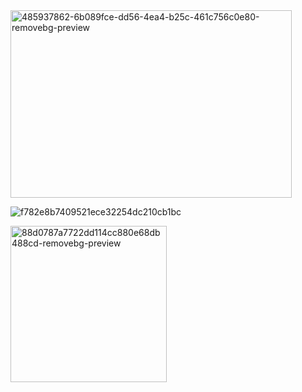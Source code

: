 

<!--
**Cherryagr/Cherryagr** is a ✨ _special_ ✨ repository because its `README.md` (this file) appears on your GitHub profile.

Here are some ideas to get you started:

- 🔭 I’m currently working on ...
- 🌱 I’m currently learning ...
- 👯 I’m looking to collaborate on ...
- 🤔 I’m looking for help with ...
- 💬 Ask me about ...
- 📫 How to reach me: ...
- 😄 Pronounhttps://i.pinimg.com/736x/05/2f/ba/052fba5301f2c1ff7af0f2ce930a344a.jpgs: ...
- ⚡ Fun fact: ...
-->
<img width="450" height="300" alt="485937862-6b089fce-dd56-4ea4-b25c-461c756c0e80-removebg-preview" src="https://github.com/user-attachments/assets/a0ee35a2-739e-4101-9f2f-5b9f8311d8ea" />

![f782e8b7409521ece32254dc210cb1bc](https://github.com/user-attachments/assets/ebef0c4e-ef7c-43b0-afe3-26f6a167be9d)

<im width="400" height="300" alt="images" src="https://github.com/user-attachments/assets/d8e5bf05-2943-4806-a7dc-7fd9575c6377"/>


<img width="250" height="250" alt="88d0787a7722dd114cc880e68db488cd-removebg-preview" src="https://github.com/user-attachments/assets/5ee6c5a8-a474-423b-bdb7-88801c8b0a65" />
